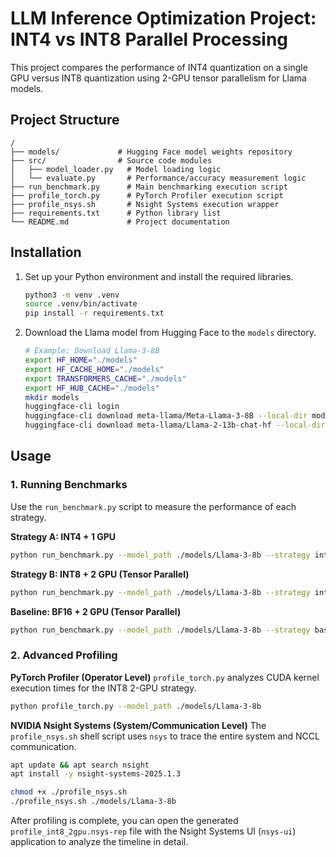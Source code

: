 # LLM Inference Optimization Project: INT4 vs INT8 Parallel Processing

This project compares the performance of INT4 quantization on a single GPU versus INT8 quantization using 2-GPU tensor parallelism for Llama models.

## Project Structure

```
/
├── models/             # Hugging Face model weights repository
├── src/                # Source code modules
│   ├── model_loader.py   # Model loading logic
│   └── evaluate.py       # Performance/accuracy measurement logic
├── run_benchmark.py      # Main benchmarking execution script
├── profile_torch.py      # PyTorch Profiler execution script
├── profile_nsys.sh       # Nsight Systems execution wrapper
├── requirements.txt      # Python library list
└── README.md             # Project documentation
```

## Installation

1.  Set up your Python environment and install the required libraries.
    ```bash
    python3 -m venv .venv
    source .venv/bin/activate
    pip install -r requirements.txt
    ```

2.  Download the Llama model from Hugging Face to the `models` directory.
    ```bash
    # Example: Download Llama-3-8B
    export HF_HOME="./models"
    export HF_CACHE_HOME="./models"
    export TRANSFORMERS_CACHE="./models"
    export HF_HUB_CACHE="./models"
    mkdir models
    huggingface-cli login
    huggingface-cli download meta-llama/Meta-Llama-3-8B --local-dir models/Llama-3-8b --local-dir-use-symlinks False
    huggingface-cli download meta-llama/Llama-2-13b-chat-hf --local-dir models/Llama-2-13b-chat --local-dir-use-symlinks False
    ```

## Usage

### 1. Running Benchmarks

Use the `run_benchmark.py` script to measure the performance of each strategy.

**Strategy A: INT4 + 1 GPU**
```bash
python run_benchmark.py --model_path ./models/Llama-3-8b --strategy int4_1gpu
```

**Strategy B: INT8 + 2 GPU (Tensor Parallel)**
```bash
python run_benchmark.py --model_path ./models/Llama-3-8b --strategy int8_2gpu
```

**Baseline: BF16 + 2 GPU (Tensor Parallel)**
```bash
python run_benchmark.py --model_path ./models/Llama-3-8b --strategy baseline
```

### 2. Advanced Profiling

**PyTorch Profiler (Operator Level)**
`profile_torch.py` analyzes CUDA kernel execution times for the INT8 2-GPU strategy.
```bash
python profile_torch.py --model_path ./models/Llama-3-8b
```

**NVIDIA Nsight Systems (System/Communication Level)**
The `profile_nsys.sh` shell script uses `nsys` to trace the entire system and NCCL communication.
```bash
apt update && apt search nsight
apt install -y nsight-systems-2025.1.3

chmod +x ./profile_nsys.sh
./profile_nsys.sh ./models/Llama-3-8b
```
After profiling is complete, you can open the generated `profile_int8_2gpu.nsys-rep` file with the Nsight Systems UI (`nsys-ui`) application to analyze the timeline in detail.